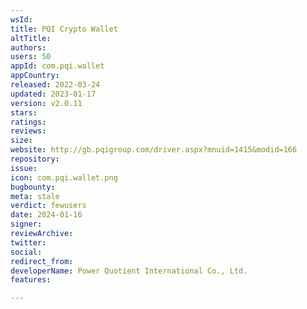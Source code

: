 ```yaml
---
wsId: 
title: PQI Crypto Wallet
altTitle: 
authors: 
users: 50
appId: com.pqi.wallet
appCountry: 
released: 2022-03-24
updated: 2023-01-17
version: v2.0.11
stars: 
ratings: 
reviews: 
size: 
website: http://gb.pqigroup.com/driver.aspx?mnuid=1415&modid=166
repository: 
issue: 
icon: com.pqi.wallet.png
bugbounty: 
meta: stale
verdict: fewusers
date: 2024-01-16
signer: 
reviewArchive: 
twitter: 
social: 
redirect_from: 
developerName: Power Quotient International Co., Ltd.
features: 

---
```


